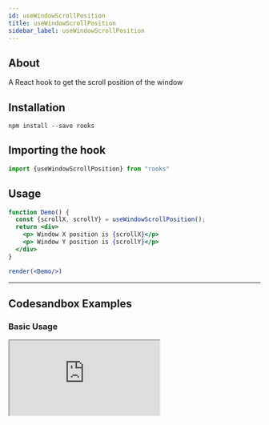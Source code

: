 ```yaml
---
id: useWindowScrollPosition
title: useWindowScrollPosition
sidebar_label: useWindowScrollPosition
---
```



    

## About

A React hook to get the scroll position of the window

[//]: # "Main"

## Installation

    npm install --save rooks

## Importing the hook

```javascript
import {useWindowScrollPosition} from "rooks"
```

## Usage

```jsx
function Demo() {
  const {scrollX, scrollY} = useWindowScrollPosition();  
  return <div>
    <p> Window X position is {scrollX}</p>
    <p> Window Y position is {scrollY}</p>
  </div>
}

render(<Demo/>)
```


---

## Codesandbox Examples

### Basic Usage    

<iframe src="https://codesandbox.io/embed/usewindowscrollposition-qspkk?fontsize=14&hidenavigation=1&theme=dark"
   style={{
    width: "100%",
    height: 500,
    border: 0,
    borderRadius: 4,
    overflow: "hidden"
  }} 
title="useWindowScrollPosition"
allow="accelerometer; ambient-light-sensor; camera; encrypted-media; geolocation; gyroscope; hid; microphone; midi; payment; usb; vr; xr-spatial-tracking"
sandbox="allow-forms allow-modals allow-popups allow-presentation allow-same-origin allow-scripts"
/>


## Join Bhargav's discord server
You can click on the floating discord icon at the bottom right of the screen and talk to us in our server.

